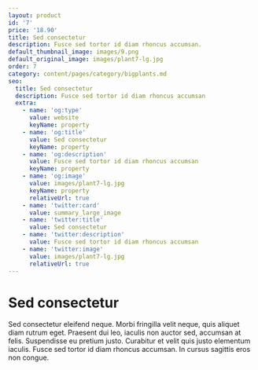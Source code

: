```yaml
---
layout: product
id: '7'
price: '18.90'
title: Sed consectetur
description: Fusce sed tortor id diam rhoncus accumsan.
default_thumbnail_image: images/9.png
default_original_image: images/plant7-lg.jpg
order: 7
category: content/pages/category/bigplants.md
seo:
  title: Sed consectetur
  description: Fusce sed tortor id diam rhoncus accumsan
  extra:
    - name: 'og:type'
      value: website
      keyName: property
    - name: 'og:title'
      value: Sed consectetur
      keyName: property
    - name: 'og:description'
      value: Fusce sed tortor id diam rhoncus accumsan
      keyName: property
    - name: 'og:image'
      value: images/plant7-lg.jpg
      keyName: property
      relativeUrl: true
    - name: 'twitter:card'
      value: summary_large_image
    - name: 'twitter:title'
      value: Sed consectetur
    - name: 'twitter:description'
      value: Fusce sed tortor id diam rhoncus accumsan
    - name: 'twitter:image'
      value: images/plant7-lg.jpg
      relativeUrl: true
---
```


# Sed consectetur

Sed consectetur eleifend neque. Morbi fringilla velit neque, quis aliquet diam rutrum eget. Praesent dui leo, iaculis non auctor sed, accumsan at felis. Suspendisse eu pretium justo. Curabitur et velit quis justo elementum iaculis. Fusce sed tortor id diam rhoncus accumsan. In cursus sagittis eros non congue.